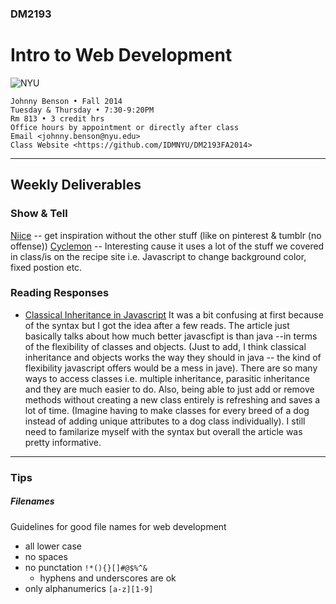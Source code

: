 ### DM2193

# Intro to Web Development

![NYU](http://j-hnnybens-n.com/capture/imami.png)

    Johnny Benson • Fall 2014
    Tuesday & Thursday • 7:30-9:20PM
    Rm 813 • 3 credit hrs
    Office hours by appointment or directly after class
    Email <johnny.benson@nyu.edu>
    Class Website <https://github.com/IDMNYU/DM2193FA2014>

---

## Weekly Deliverables

### Show & Tell
[Niice](https://niice.co/about) -- get inspiration without the other stuff (like on pinterest & tumblr (no offense))
[Cyclemon](http://cyclemon.com/) -- Interesting cause it uses a lot of the stuff we covered in class/is on the recipe site i.e. Javascript to change background color, fixed postion etc.

### Reading Responses
* [Classical Inheritance in Javascript](http://javascript.crockford.com/inheritance.html)
It was a bit confusing at first because of the syntax but I got the idea after a few reads. The article just basically talks about how much better javascfipt is than java --in terms of the flexibility of classes and objects. (Just to add, I think classical inheritance and objects works the way they should in java -- the kind of flexibility javascript offers would be a mess in jave). There are so many ways to access classes i.e. multiple inheritance, parasitic inheritance and they are much easier to do. Also, being able to just add or remove methods without creating a new class entirely is refreshing and saves a lot of time. (Imagine having to make classes for every breed of a dog instead of adding unique attributes to a dog class individually). I still need to familarize myself with the syntax but overall the article was pretty informative.


---

### Tips

##### <a name="filenames"></a>Filenames
Guidelines for good file names for web development
* all lower case
* no spaces
* no punctation `!*(){}[]#@$%^&`
  * hyphens and underscores are ok
* only alphanumerics `[a-z][1-9]`
